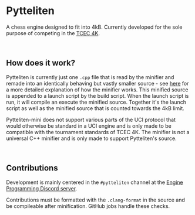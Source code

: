 # Pytteliten
A chess engine designed to fit into 4kB.
Currently developed for the sole purpose of competing in the [TCEC 4K](https://wiki.chessdom.org/TCEC_4k_Rules).

<br>

## How does it work?
Pytteliten is currently just one ``.cpp`` file that is read by the minifier and remade into an identically behaving but vastly smaller source -
see [here](minifier/minifier.md) for a more detailed explanation of how the minifier works.
This minified source is appended to a launch script by the build script. When the launch script is run, it will compile an execute the minified source.
Together it's the launch script as well as the minified source that is counted towards the 4kB limit.

Pytteliten-mini does not support various parts of the UCI protocol that would otherwise be standard in a UCI engine and is only made to be compatible with
the tournament standards of TCEC 4K. The minifier is not a universal C++ minifier and is only made to support Pytteliten's source.

<br>

## Contributions
Development is mainly centered in the ``#pytteliten`` channel at the [Engine Programming Discord server](https://discord.com/invite/F6W6mMsTGN).

Contributions must be formatted with the ``.clang-format`` in the source and be compileable after minification. GitHub jobs handle these checks.
